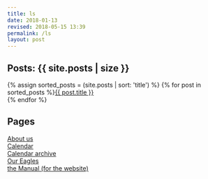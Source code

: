```yaml
---
title: ls
date: 2018-01-13
revised: 2018-05-15 13:39 
permalink: /ls
layout: post
---
```


## Posts: {{ site.posts | size }}

{% assign sorted_posts = (site.posts | sort: 'title') %}
{% for post in sorted_posts %}<a href="{{ post.url }}">{{ post.title }}</a><br/>
{% endfor %}

## Pages

<a href="/about">About us</a><br/>
<a href="/calendar">Calendar</a><br/>
<a href="/calendar-archive">Calendar archive</a><br/>
<a href="/eagles">Our Eagles</a><br/>
<a href="/man">the Manual (for the website)</a><br/>
